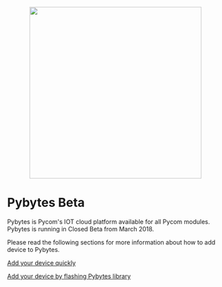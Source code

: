 <p align="center"><img src ="../../img/pybytes/pybytesLogo.png" width="400"></p>

# Pybytes Beta

Pybytes is Pycom's IOT cloud platform available for all Pycom modules.
Pybytes is running in Closed Beta from March 2018.

Please read the following sections for more information about how to add device to Pybytes.


[Add your device quickly](quick-add-device.md)

[Add your device by flashing Pybytes library](add-device.md)
